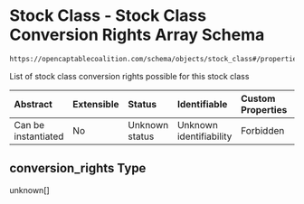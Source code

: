 # Stock Class - Stock Class Conversion Rights Array Schema

```txt
https://opencaptablecoalition.com/schema/objects/stock_class#/properties/conversion_rights
```

List of stock class conversion rights possible for this stock class

| Abstract            | Extensible | Status         | Identifiable            | Custom Properties | Additional Properties | Access Restrictions | Defined In                                                                                    |
| :------------------ | :--------- | :------------- | :---------------------- | :---------------- | :-------------------- | :------------------ | :-------------------------------------------------------------------------------------------- |
| Can be instantiated | No         | Unknown status | Unknown identifiability | Forbidden         | Allowed               | none                | [StockClass.schema.json*](../../schema/objects/StockClass.schema.json "open original schema") |

## conversion_rights Type

unknown\[]
